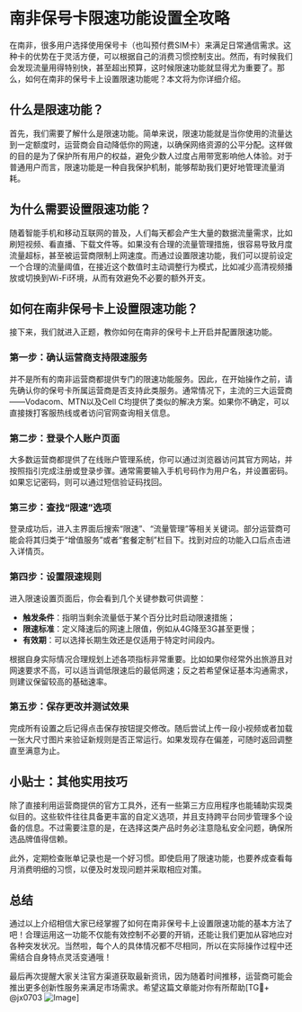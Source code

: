 # 南非保号卡限速功能设置全攻略

在南非，很多用户选择使用保号卡（也叫预付费SIM卡）来满足日常通信需求。这种卡的优势在于灵活方便，可以根据自己的消费习惯控制支出。然而，有时候我们会发现流量用得特别快，甚至超出预算，这时候限速功能就显得尤为重要了。那么，如何在南非的保号卡上设置限速功能呢？本文将为你详细介绍。

## 什么是限速功能？

首先，我们需要了解什么是限速功能。简单来说，限速功能就是当你使用的流量达到一定额度时，运营商会自动降低你的网速，以确保网络资源的公平分配。这样做的目的是为了保护所有用户的权益，避免少数人过度占用带宽影响他人体验。对于普通用户而言，限速功能是一种自我保护机制，能够帮助我们更好地管理流量消耗。

## 为什么需要设置限速功能？

随着智能手机和移动互联网的普及，人们每天都会产生大量的数据流量需求，比如刷短视频、看直播、下载文件等。如果没有合理的流量管理措施，很容易导致月度流量超标，甚至被运营商限制上网速度。而通过设置限速功能，我们可以提前设定一个合理的流量阈值，在接近这个数值时主动调整行为模式，比如减少高清视频播放或切换到Wi-Fi环境，从而有效避免不必要的额外开支。

## 如何在南非保号卡上设置限速功能？

接下来，我们就进入正题，教你如何在南非的保号卡上开启并配置限速功能。

### 第一步：确认运营商支持限速服务

并不是所有的南非运营商都提供专门的限速功能服务。因此，在开始操作之前，请先确认你的保号卡所属运营商是否支持此类服务。通常情况下，主流的三大运营商——Vodacom、MTN以及Cell C均提供了类似的解决方案。如果你不确定，可以直接拨打客服热线或者访问官网查询相关信息。

### 第二步：登录个人账户页面

大多数运营商都提供了在线账户管理系统，你可以通过浏览器访问其官方网站，并按照指引完成注册或登录步骤。通常需要输入手机号码作为用户名，并设置密码。如果忘记密码，则可以通过短信验证码找回。

### 第三步：查找“限速”选项

登录成功后，进入主界面后搜索“限速”、“流量管理”等相关关键词。部分运营商可能会将其归类于“增值服务”或者“套餐定制”栏目下。找到对应的功能入口后点击进入详情页。

### 第四步：设置限速规则

进入限速设置页面后，你会看到几个关键参数可供调整：
- **触发条件**：指明当剩余流量低于某个百分比时启动限速措施；
- **限速标准**：定义降速后的网速上限值，例如从4G降至3G甚至更慢；
- **有效期**：可以选择长期生效还是仅适用于特定时间段内。

根据自身实际情况合理规划上述各项指标非常重要。比如如果你经常外出旅游且对网速要求不高，可以适当调低限速后的最低网速；反之若希望保证基本沟通需求，则建议保留较高的基础速率。

### 第五步：保存更改并测试效果

完成所有设置之后记得点击保存按钮提交修改。随后尝试上传一段小视频或者加载一张大尺寸图片来验证新规则是否正常运行。如果发现存在偏差，可随时返回调整直至满意为止。

## 小贴士：其他实用技巧

除了直接利用运营商提供的官方工具外，还有一些第三方应用程序也能辅助实现类似目的。这些软件往往具备更丰富的自定义选项，并且支持跨平台同步管理多个设备的信息。不过需要注意的是，在选择这类产品时务必注意隐私安全问题，确保所选品牌值得信赖。

此外，定期检查账单记录也是一个好习惯。即使启用了限速功能，也要养成查看每月消费明细的习惯，以便及时发现问题并采取相应对策。

## 总结

通过以上介绍相信大家已经掌握了如何在南非保号卡上设置限速功能的基本方法了吧！合理运用这一功能不仅能有效控制不必要的开销，还能让我们更加从容地应对各种突发状况。当然啦，每个人的具体情况都不尽相同，所以在实际操作过程中还需结合自身特点灵活变通哦！

最后再次提醒大家关注官方渠道获取最新资讯，因为随着时间推移，运营商可能会推出更多创新性服务来满足市场需求。希望这篇文章能对你有所帮助[TG💪+ @jx0703 ![Image](https://github.com/user-attachments/assets/dbca1d08-cadb-493c-b0ec-ad6f7a83f270)]